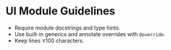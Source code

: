 # UI Module Guidelines

- Require module docstrings and type hints.
- Use built-in generics and annotate overrides with `@override`.
- Keep lines ≤100 characters.
